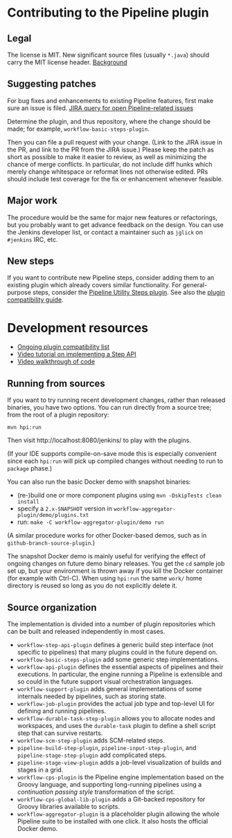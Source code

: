 # Contributing to the Pipeline plugin

## Legal

The license is MIT. New significant source files (usually `*.java`) should carry the MIT license header.
[Background](https://wiki.jenkins-ci.org/display/JENKINS/Governance+Document#GovernanceDocument-License)

## Suggesting patches

For bug fixes and enhancements to existing Pipeline features, first make sure an issue is filed.
[JIRA query for open Pipeline-related issues](https://issues.jenkins-ci.org/issues/?jql=project%20%3D%20JENKINS%20AND%20resolution%20%3D%20Unresolved%20AND%20%28component%20in%20%28pipeline%2C%20pipeline-build-step-plugin%2C%20pipeline-graph-analysis-plugin%2C%20pipeline-input-step-plugin%2C%20pipeline-milestone-step-plugin%2C%20pipeline-stage-step-plugin%2C%20pipeline-stage-view-plugin%2C%20workflow-aggregator-plugin%2C%20workflow-api-plugin%2C%20workflow-basic-steps-plugin%2C%20workflow-cps-global-lib-plugin%2C%20workflow-cps-plugin%2C%20workflow-durable-task-step-plugin%2C%20workflow-job-plugin%2C%20workflow-multibranch-plugin%2C%20workflow-scm-step-plugin%2C%20workflow-step-api-plugin%2C%20workflow-support-plugin%29%20OR%20labels%20in%20%28pipeline%29%29%20ORDER%20BY%20component%20ASC%2C%20key%20DESC&mode=hide)

Determine the plugin, and thus repository, where the change should be made; for example, `workflow-basic-steps-plugin`.

Then you can file a pull request with your change.
(Link to the JIRA issue in the PR, and link to the PR from the JIRA issue.)
Please keep the patch as short as possible to make it easier to review, as well as minimizing the chance of merge conflicts.
In particular, do not include diff hunks which merely change whitespace or reformat lines not otherwise edited.
PRs should include test coverage for the fix or enhancement whenever feasible.

## Major work

The procedure would be the same for major new features or refactorings, but you probably want to get advance feedback on the design.
You can use the Jenkins developer list, or contact a maintainer such as `jglick` on `#jenkins` IRC, etc.

## New steps

If you want to contribute new Pipeline steps, consider adding them to an existing plugin which already covers similar functionality.
For general-purpose steps, consider the [Pipeline Utility Steps plugin](https://github.com/jenkinsci/pipeline-utility-steps-plugin).
See also the [plugin compatibility guide](DEVGUIDE.md).

# Development resources

* [Ongoing plugin compatibility list](COMPATIBILITY.md)
* [Video tutorial on implementing a Step API](https://jenkins.io/blog/2014/07/08/workflow-plugin-tutorial-writing-a-step-impl/)
* [Video walkthrough of code](https://www.youtube.com/watch?v=tZygoTlW6YE)

## Running from sources

If you want to try running recent development changes, rather than released binaries, you have two options.
You can run directly from a source tree; from the root of a plugin repository:

    mvn hpi:run

Then visit http://localhost:8080/jenkins/ to play with the plugins.

(If your IDE supports compile-on-save mode this is especially convenient since each `hpi:run` will pick up compiled changes without needing to run to `package` phase.)

You can also run the basic Docker demo with snapshot binaries:

* (re-)build one or more component plugins using `mvn -DskipTests clean install`
* specify a `2.x-SNAPSHOT` version in `workflow-aggregator-plugin/demo/plugins.txt`
* run: `make -C workflow-aggregator-plugin/demo run`

(A similar procedure works for other Docker-based demos, such as in `github-branch-source-plugin`.)

The snapshot Docker demo is mainly useful for verifying the effect of ongoing changes on future demo binary releases.
You get the `cd` sample job set up, but your environment is thrown away if you kill the Docker container (for example with Ctrl-C).
When using `hpi:run` the same `work/` home directory is reused so long as you do not explicitly delete it.

## Source organization

The implementation is divided into a number of plugin repositories which can be built and released independently in most cases.

* `workflow-step-api-plugin` defines a generic build step interface (not specific to pipelines) that many plugins could in the future depend on.
* `workflow-basic-steps-plugin` add some generic step implementations.
* `workflow-api-plugin` defines the essential aspects of pipelines and their executions. In particular, the engine running a Pipeline is extensible and so could in the future support visual orchestration languages.
* `workflow-support-plugin` adds general implementations of some internals needed by pipelines, such as storing state.
* `workflow-job-plugin` provides the actual job type and top-level UI for defining and running pipelines.
* `workflow-durable-task-step-plugin` allows you to allocate nodes and workspaces, and uses the `durable-task` plugin to define a shell script step that can survive restarts.
* `workflow-scm-step-plugin` adds SCM-related steps.
* `pipeline-build-step-plugin`, `pipeline-input-step-plugin`, and `pipeline-stage-step-plugin` add complicated steps.
* `pipeline-stage-view-plugin` adds a job-level visualization of builds and stages in a grid.
* `workflow-cps-plugin` is the Pipeline engine implementation based on the Groovy language, and supporting long-running pipelines using a _continuation passing style_ transformation of the script.
* `workflow-cps-global-lib-plugin` adds a Git-backed repository for Groovy libraries available to scripts.
* `workflow-aggregator-plugin` is a placeholder plugin allowing the whole Pipeline suite to be installed with one click. It also hosts the official Docker demo.
